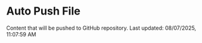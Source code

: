 # Auto Push File

Content that will be pushed to GitHub repository.
Last updated: 08/07/2025, 11:07:59 AM